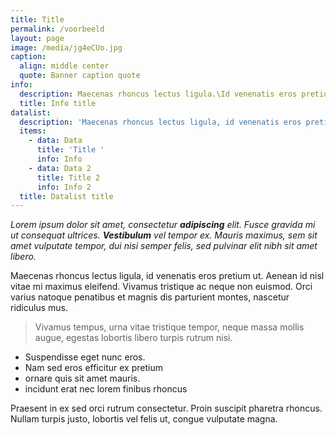```yaml
---
title: Title
permalink: /voorbeeld
layout: page
image: /media/jg4eCUo.jpg
caption:
  align: middle center
  quote: Banner caption quote
info:
  description: Maecenas rhoncus lectus ligula.\Id venenatis eros pretium ut.
  title: Info title
datalist:
  description: 'Maecenas rhoncus lectus ligula, id venenatis eros pretium ut.'
  items:
    - data: Data
      title: 'Title '
      info: Info
    - data: Data 2
      title: Title 2
      info: Info 2
  title: Datalist title
---
```

_Lorem ipsum dolor sit amet, consectetur **adipiscing** elit. Fusce gravida mi ut consequat ultrices. **Vestibulum** vel tempor ex. Mauris maximus, sem sit amet vulputate tempor, dui nisi semper felis, sed pulvinar elit nibh sit amet libero._

Maecenas rhoncus lectus ligula, id venenatis eros pretium ut. Aenean id nisl vitae mi maximus eleifend. Vivamus tristique ac neque non euismod. Orci varius natoque penatibus et magnis dis parturient montes, nascetur ridiculus mus.

> Vivamus tempus, urna vitae tristique tempor, neque massa mollis augue, egestas lobortis libero turpis rutrum nisi.

* Suspendisse eget nunc eros.
* Nam sed eros efficitur ex pretium
* ornare quis sit amet mauris.
* incidunt erat nec lorem finibus rhoncus

Praesent in ex sed orci rutrum consectetur. Proin suscipit pharetra rhoncus. Nullam turpis justo, lobortis vel felis ut, congue vulputate magna.
